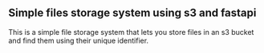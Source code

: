 ## Simple files storage system using s3 and fastapi

This is a simple file storage system that lets you store files in an s3 bucket and
find them using their unique identifier.
